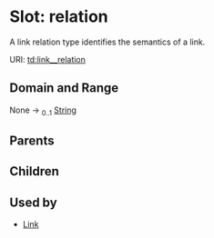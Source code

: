 
# Slot: relation

A link relation type identifies the semantics of a link.

URI: [td:link__relation](https://www.w3.org/2019/wot/td#link__relation)


## Domain and Range

None &#8594;  <sub>0..1</sub> [String](types/String.md)

## Parents


## Children


## Used by

 * [Link](Link.md)
